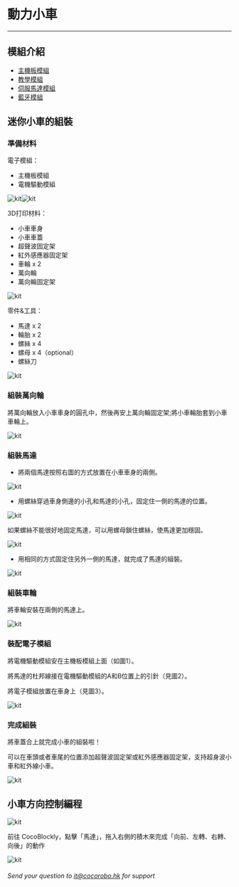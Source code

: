 # 動力小車
---
## 模組介紹
- [主機板模組](/cocomod/main-controller)
- [教學模組](/cocomod/sensor-101)
- [伺服馬達模組](/cocomod/servo)
- [藍牙模組](/cocomod/bluetooth)
## 迷你小車的組裝
### 準備材料
電子模組：
- 主機板模組
- 電機驅動模組

![kit](../media/kit_156.jpg)![kit](../media/kit_157.jpg)

3D打印材料：
- 小車車身
- 小車車蓋
- 超聲波固定架
- 紅外感應器固定架
- 車輪 x 2
- 萬向輪
- 萬向輪固定架

![kit](../media/kit_157.png)

零件&工具：
- 馬達 x 2
- 輪胎 x 2
- 螺絲 x 4
- 螺母 x 4（optional）
- 螺絲刀

![kit](../media/kit_156.png)
### 組裝萬向輪
將萬向輪放入小車車身的圓孔中，然後再安上萬向輪固定架;將小車輪胎套到小車車輪上。

![kit](../media/kit_158.png)
### 組裝馬達
- 將兩個馬達按照右圖的方式放置在小車車身的兩側。

![kit](../media/kit_159.jpg)
- 用螺絲穿過車身側邊的小孔和馬達的小孔，固定住一側的馬達的位置。

![kit](../media/kit_159.png)

如果螺絲不能很好地固定馬達，可以用螺母鎖住螺絲，使馬達更加穩固。

![kit](../media/kit_2.jpg)
- 用相同的方式固定住另外一側的馬達，就完成了馬達的組裝。

![kit](../media/kit_3.jpg)
### 組裝車輪
將車輪安裝在兩側的馬達上。

![kit](../media/kit_4.jpg)
### 裝配電子模組
將電機驅動模組安在主機板模組上面（如圖1）。

將馬達的杜邦線接在電機驅動模組的A和B位置上的引針（見圖2）。

將電子模組放置在車身上（見圖3）。

![kit](../media/kit_160.png)
### 完成組裝
將車蓋合上就完成小車的組裝啦！

可以在車頭或者車尾的位置添加超聲波固定架或紅外感應器固定架，支持超身波小車和紅外線小車。

![kit](../media/kit_161.png)
## 小車方向控制編程
![kit](../media/kit_163.png)

前往 CocoBlockly，點擊「馬達」，拖入右側的積木來完成「向前、左轉、右轉、向後」的動作

![kit](../media/kit_162.png)

###### Send your question to [it@cocorobo.hk](http://cocorobo.hk/online/) for support
